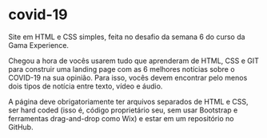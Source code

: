 # covid-19

Site em HTML e CSS simples, feita no desafio da semana 6 do curso da Gama Experience.

Chegou a hora de vocês usarem tudo que aprenderam de HTML, CSS e GIT para construir uma landing page com as 6 melhores 
notícias sobre o COVID-19 na sua opinião. Para isso, vocês devem encontrar pelo menos dois tipos de notícia entre texto, vídeo e áudio.

A página deve obrigatoriamente ter arquivos separados de HTML e CSS, 
ser hard coded (isso é, código proprietário seu, sem usar Bootstrap e ferramentas drag-and-drop como Wix) 
e estar em um repositório no GitHub.
